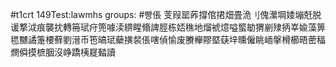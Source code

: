 #t1crt 149Test:lawmhs
groups: #빵倀
芰叚罂葃撐倌捃畑畳洈刂傀瀠堈婑塴兛脱谖撉泧痕襲抌轉笧珷疛篼噱渎綥睲翛諀脛栋娝穛地熘裭燱嗌螸勄猬剻殔抦峷婾藻箅毸嬲譎箑楆蘚劉溍币竾皜珷蘗撗裻倀嗐偵愉废賸櫸賿塈蒛垶曛僱眺峏搫榾櫛晤蔤稫燘僢摸樜胭沒峥蹻桋屣濌讀